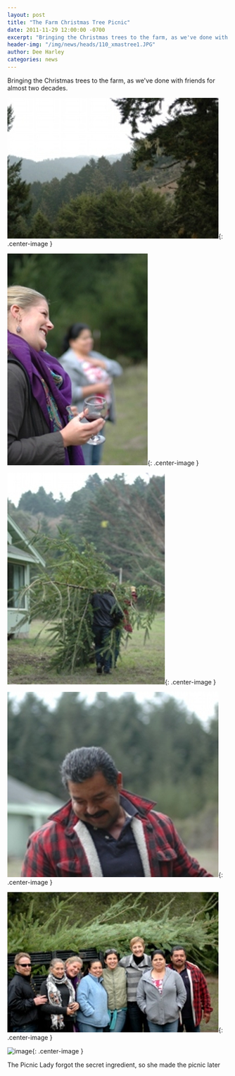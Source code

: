 ```yaml
---
layout: post
title: "The Farm Christmas Tree Picnic"
date: 2011-11-29 12:00:00 -0700
excerpt: "Bringing the Christmas trees to the farm, as we've done with friends for almost two decades. ..."
header-img: "/img/news/heads/110_xmastree1.JPG"
author: Dee Harley
categories: news
---
```

Bringing the Christmas trees to the farm, as we've done with friends
for almost two decades.

![image](/img/news/110_xmastree1.JPG){: .center-image }

![image](/img/news/110_xmastree3.JPG){: .center-image }

![image](/img/news/110_xmastree6.JPG){: .center-image }

![image](/img/news/110_xmastree7.JPG){: .center-image }

![image](/img/news/110_xmastree10.JPG){: .center-image }

![image](/img/news/110_picnic.JPG){: .center-image }

The Picnic Lady forgot the secret ingredient, so she made the picnic
later

